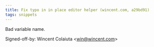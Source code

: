 ```yaml
---
title: Fix typo in in place editor helper (wincent.com, a29bd91)
tags: snippets
---
```


Bad variable name.

Signed-off-by: Wincent Colaiuta &lt;win@wincent.com&gt;
